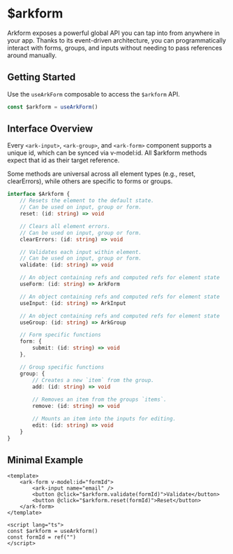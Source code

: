 # $arkform

Arkform exposes a powerful global API you can tap into from anywhere in your app. Thanks to its event-driven architecture, you can programmatically interact with forms, groups, and inputs without needing to pass references around manually.


## Getting Started

Use the `useArkForm` composable to access the `$arkform` API.

```typescript
const $arkform = useArkForm()
```

## Interface Overview
Every `<ark-input>`, `<ark-group>`, and `<ark-form>` component supports a unique id, which can be synced via v-model:id. All $arkform methods expect that id as their target reference.

Some methods are universal across all element types (e.g., reset, clearErrors), while others are specific to forms or groups.

```typescript
interface $Arkform {
    // Resets the element to the default state. 
    // Can be used on input, group or form.
    reset: (id: string) => void

    // Clears all element errors.
    // Can be used on input, group or form.
    clearErrors: (id: string) => void

    // Validates each input within element.
    // Can be used on input, group or form.
    validate: (id: string) => void

    // An object containing refs and computed refs for element state
    useForm: (id: string) => ArkForm

    // An object containing refs and computed refs for element state
    useInput: (id: string) => ArkInput

    // An object containing refs and computed refs for element state
    useGroup: (id: string) => ArkGroup

    // Form specific functions
    form: {
        submit: (id: string) => void
    },

    // Group specific functions
    group: {
        // Creates a new `item` from the group.
        add: (id: string) => void
        
        // Removes an item from the groups `items`.
        remove: (id: string) => void

        // Mounts an item into the inputs for editing.
        edit: (id: string) => void
    }
}
```

## Minimal Example

```vue
<template>
    <ark-form v-model:id="formId">
        <ark-input name="email" />
        <button @click="$arkform.validate(formId)">Validate</button>
        <button @click="$arkform.reset(formId)">Reset</button>
    </ark-form>
</template>

<script lang="ts">
const $arkform = useArkform()
const formId = ref("")
</script>
```
